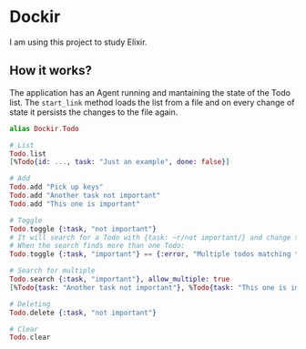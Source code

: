 # Dockir

I am using this project to study Elixir.

## How it works?

The application has an Agent running and mantaining the state of the Todo list. The `start_link` method loads the list from a file and on every change of state it persists the changes to the file again.

```elixir
alias Dockir.Todo

# List
Todo.list
[%Todo{id: ..., task: "Just an example", done: false}]

# Add
Todo.add "Pick up keys"
Todo.add "Another task not important"
Todo.add "This one is important"

# Toggle
Todo.toggle {:task, "not important"}
# It will search for a Todo with {task: ~r/not important/} and change the :done attribute
# When the search finds more than one Todo:
Todo.toggle {:task, "important"} == {:error, "Multiple todos matching the given criteria"}

# Search for multiple
Todo.search {:task, "important"}, allow_multiple: true
[%Todo{task: "Another task not important"}, %Todo{task: "This one is important"}]

# Deleting
Todo.delete {:task, "not important"}

# Clear
Todo.clear
```

